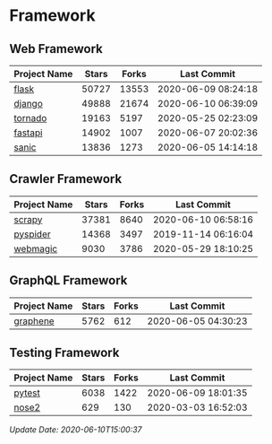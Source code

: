 # Framework

## Web Framework

| Project Name | Stars | Forks | Last Commit |
| ------------ | ----- | ----- | ----------- |
| [flask](https://github.com/pallets/flask) | 50727 | 13553 | 2020-06-09 08:24:18 |
| [django](https://github.com/django/django) | 49888 | 21674 | 2020-06-10 06:39:09 |
| [tornado](https://github.com/tornadoweb/tornado) | 19163 | 5197 | 2020-05-25 02:23:09 |
| [fastapi](https://github.com/tiangolo/fastapi) | 14902 | 1007 | 2020-06-07 20:02:36 |
| [sanic](https://github.com/huge-success/sanic) | 13836 | 1273 | 2020-06-05 14:14:18 |

## Crawler Framework

| Project Name | Stars | Forks | Last Commit |
| ------------ | ----- | ----- | ----------- |
| [scrapy](https://github.com/scrapy/scrapy) | 37381 | 8640 | 2020-06-10 06:58:16 |
| [pyspider](https://github.com/binux/pyspider) | 14368 | 3497 | 2019-11-14 06:16:04 |
| [webmagic](https://github.com/code4craft/webmagic) | 9030 | 3786 | 2020-05-29 18:10:25 |

## GraphQL Framework

| Project Name | Stars | Forks | Last Commit |
| ------------ | ----- | ----- | ----------- |
| [graphene](https://github.com/graphql-python/graphene) | 5762 | 612 | 2020-06-05 04:30:23 |

## Testing Framework

| Project Name | Stars | Forks | Last Commit |
| ------------ | ----- | ----- | ----------- |
| [pytest](https://github.com/pytest-dev/pytest) | 6038 | 1422 | 2020-06-09 18:01:35 |
| [nose2](https://github.com/nose-devs/nose2) | 629 | 130 | 2020-03-03 16:52:03 |

*Update Date: 2020-06-10T15:00:37*